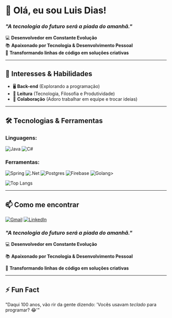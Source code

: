 # 👋 Olá, eu sou Luis Dias!  
### *"A tecnologia do futuro será a piada do amanhã."*  

💻 **Desenvolvedor em Constante Evolução**  
📚 **Apaixonado por Tecnologia & Desenvolvimento Pessoal**  
🚀 **Transformando linhas de código em soluções criativas**  

---

## 🌱 **Interesses & Habilidades**  
- 🖥️ **Back-end** (Explorando a programação)  
- 📖 **Leitura** (Tecnologia, Filosofia e Produtividade)  
- 🤝 **Colaboração** (Adoro trabalhar em equipe e trocar ideias)  

---

## 🛠️ **Tecnologias & Ferramentas**  
### **Linguagens**: 
![Java](https://img.shields.io/badge/java-%23ED8B00.svg?style=for-the-badge&logo=openjdk&logoColor=white)  ![C#](https://img.shields.io/badge/C%23-239120?style=for-the-badge&logo=c-sharp&logoColor=white)
### **Ferramentas**: 
![Spring](https://img.shields.io/badge/spring-%236DB33F.svg?style=for-the-badge&logo=spring&logoColor=white) 	![.Net](https://img.shields.io/badge/.NET-5C2D91?style=for-the-badge&logo=.net&logoColor=white) ![Postgres](https://img.shields.io/badge/postgres-000.svg?style=for-the-badge&logo=postgresql&logoColor=white) ![Firebase](https://img.shields.io/badge/firebase-F7EC22?style=for-the-badge&logo=firebase&logoColor=ffcd34) ![Golang](https://img.shields.io/badge/Go-00ADD8?style=for-the-badge&logo=go&logoColor=white)>



![Top Langs](https://github-readme-stats-git-masterrstaa-rickstaa.vercel.app/api/top-langs/?username=yDevLuisDias&layout=compact&bg_color=000&border_color=30A3DC&title_color=E94D5F&text_color=FFF)

---

## 📫 **Como me encontrar**  
[![Gmail](https://img.shields.io/badge/Gmail-333333?style=for-the-badge&logo=gmail&logoColor=red)](mailto:luiscosta.official@gmail.com)
<a href="https://www.linkedin.com/in/luisdevhenrique/" target="_blank"><img src="https://img.shields.io/badge/LinkedIn-009DF1?style=for-the-badge&logo=linkedin&logoColor=white" alt="LinkedIn"></a>
### *"A tecnologia do futuro será a piada do amanhã."*  

💻 **Desenvolvedor em Constante Evolução**

📚 **Apaixonado por Tecnologia & Desenvolvimento Pessoal**

🚀 **Transformando linhas de código em soluções criativas**  

---

## ⚡ **Fun Fact** 
"Daqui 100 anos, vão rir da gente dizendo: 'Vocês usavam *teclado* para programar? 😂'" 

